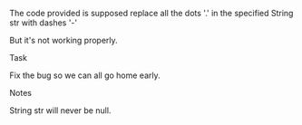 The code provided is supposed replace all the dots '.' in the specified String str with dashes '-'

But it's not working properly.

Task

Fix the bug so we can all go home early.

Notes

String str will never be null.

